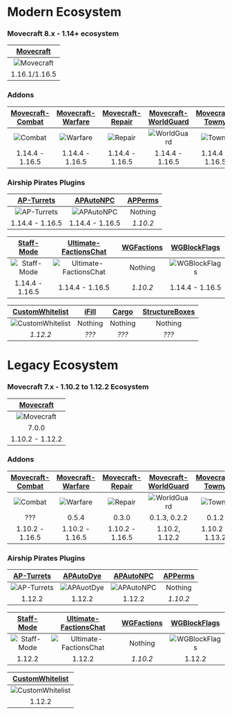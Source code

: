# Modern Ecosystem

### Movecraft 8.x - 1.14+ ecosystem
| [Movecraft](https://github.com/APDevTeam/Movecraft) |
| :---: |
| ![Movecraft](https://github.com/APDevTeam/Movecraft/actions/workflows/maven.yml/badge.svg?branch=1.13%2B) |
| 1.16.1/1.16.5 |

### Addons
| [Movecraft-Combat](https://github.com/TylerS1066/Movecraft-Combat) | [Movecraft-Warfare](https://github.com/APDevTeam/Movecraft-Warfare) | [Movecraft-Repair](https://github.com/APDevTeam/Movecraft-Repair) | [Movecraft-WorldGuard](https://github.com/APDevTeam/Movecraft-WorldGuard) | [Movecraft-Towny](https://github.com/TylerS1066/Movecraft-Towny/) | [Movecraft-Cannons](https://github.com/TylerS1066/Movecraft-Cannons) | [Beaming](https://github.com/APDevTeam/Beaming) |
| :---: | :---: | :---: | :---: | :---: | :---: | :---: |
| ![Combat](https://github.com/TylerS1066/Movecraft-Combat/actions/workflows/maven.yml/badge.svg?branch=main) | ![Warfare](https://github.com/APDevTeam/Movecraft-Warfare/actions/workflows/maven.yml/badge.svg?branch=main) | ![Repair](https://github.com/APDevTeam/Movecraft-Repair/actions/workflows/maven.yml/badge.svg?branch=main) | ![WorldGuard](https://github.com/APDevTeam/Movecraft-WorldGuard/actions/workflows/maven.yml/badge.svg?branch=main) | ![Towny](https://github.com/TylerS1066/Movecraft-Towny/actions/workflows/maven.yml/badge.svg?branch=main) | ![Cannons](https://github.com/TylerS1066/Movecraft-Cannons/actions/workflows/maven.yml/badge.svg?branch=main) | ![Beaming](https://github.com/APDevTeam/Beaming/actions/workflows/maven.yml/badge.svg?branch=main) |
| 1.14.4 - 1.16.5 | 1.14.4 - 1.16.5 | 1.14.4 - 1.16.5 |  1.14.4 - 1.16.5 | 1.14.4 - 1.16.5 | 1.14.4 - 1.16.5 | 1.14.4 - 1.16.5 |



### Airship Pirates Plugins
| [AP-Turrets](https://github.com/APDevTeam/Ap-Turrets) | [APAutoNPC](https://github.com/APDevTeam/APAutoNPC) | [APPerms](https://github.com/APDevTeam/APDonorPerms) |
| :---: | :---: | :---: |
| ![AP-Turrets](https://github.com/APDevTeam/Ap-Turrets/actions/workflows/maven.yml/badge.svg?branch=main) | ![APAutoNPC](https://github.com/APDevTeam/APAutoNPC/actions/workflows/maven.yml/badge.svg?branch=main) | Nothing |
| 1.14.4 - 1.16.5 | 1.14.4 - 1.16.5 | *1.10.2* |

| [Staff-Mode](https://github.com/APDevTeam/Staff-Mode) | [Ultimate-FactionsChat](https://github.com/TylerS1066/Ultimate-FactionsChat) | [WGFactions](https://github.com/APDevTeam/WGFactions) | [WGBlockFlags](https://github.com/TylerS1066/WGBlockFlags/) |
| :---: | :---: | :---: | :---: |
| ![Staff-Mode](https://github.com/APDevTeam/Staff-Mode/actions/workflows/maven.yml/badge.svg?branch=main) | ![Ultimate-FactionsChat](https://github.com/TylerS1066/Ultimate-FactionsChat/actions/workflows/maven.yml/badge.svg?branch=main) | Nothing | ![WGBlockFlags](https://github.com/TylerS1066/WGBlockFlags/actions/workflows/maven.yml/badge.svg?branch=main) |
| 1.14.4 - 1.16.5 | 1.14.4 - 1.16.5 | *1.10.2* | 1.14.4 - 1.16.5 |

| [CustomWhitelist](https://github.com/APDevTeam/CustomWhitelist/) | [iFill](https://github.com/APDevTeam/iFill) | [Cargo](https://github.com/APDevTeam/APCargoMerchant) | [StructureBoxes](https://github.com/APDevTeam/StructureBoxes)
| :---: | :---: | :---: | :---: |
| ![CustomWhitelist](https://github.com/APDevTeam/CustomWhitelist/actions/workflows/maven.yml/badge.svg) | Nothing | Nothing | Nothing |
| *1.12.2* | *???* | *???* | *???* |



# Legacy Ecosystem
### Movecraft 7.x - 1.10.2 to 1.12.2 Ecosystem
| [Movecraft](https://github.com/APDevTeam/Movecraft) |
| :---: |
| ![Movecraft](https://github.com/APDevTeam/Movecraft/actions/workflows/maven.yml/badge.svg?branch=master) |
| 7.0.0 |
| 1.10.2 - 1.12.2 |

### Addons
| [Movecraft-Combat](https://github.com/TylerS1066/Movecraft-Combat/tree/legacy/) | [Movecraft-Warfare](https://github.com/APDevTeam/Movecraft-Warfare/tree/legacy/) | [Movecraft-Repair](https://github.com/APDevTeam/Movecraft-Repair/tree/legacy/) | [Movecraft-WorldGuard](https://github.com/APDevTeam/Movecraft-WorldGuard/tree/1.12.2/) | [Movecraft-Towny](https://github.com/TylerS1066/Movecraft-Towny/tree/legacy/) | [Movecraft-Cannons](https://github.com/TylerS1066/Movecraft-Cannons/tree/legacy/) | [Beaming](https://github.com/APDevTeam/Beaming/tree/legacy/) |
| :---: | :---: | :---: | :---: | :---: | :---: | :---: |
| ![Combat](https://github.com/TylerS1066/Movecraft-Combat/actions/workflows/maven.yml/badge.svg?branch=legacy) | ![Warfare](https://github.com/APDevTeam/Movecraft-Warfare/actions/workflows/maven.yml/badge.svg?branch=legacy) | ![Repair](https://github.com/APDevTeam/Movecraft-Repair/actions/workflows/maven.yml/badge.svg?branch=legacy) | ![WorldGuard](https://github.com/APDevTeam/Movecraft-WorldGuard/actions/workflows/maven.yml/badge.svg?branch=1.12.2) | ![Towny](https://github.com/TylerS1066/Movecraft-Towny/actions/workflows/maven.yml/badge.svg?branch=legacy) | ![Cannons](https://github.com/TylerS1066/Movecraft-Cannons/actions/workflows/maven.yml/badge.svg?branch=legacy) | ![Beaming](https://github.com/APDevTeam/Beaming/actions/workflows/maven.yml/badge.svg?branch=legacy) |
| ??? | 0.5.4 | 0.3.0 | 0.1.3, 0.2.2 | 0.1.2 | 0.1.2 | 1.5.1 |
| 1.10.2 - 1.16.5 | 1.10.2 - 1.16.5 | 1.10.2 - 1.16.5 | 1.10.2, 1.12.2 | 1.10.2 - 1.13.2 | 1.10.2 - 1.16.5 | 1.10.2 - 1.16.5 |


### Airship Pirates Plugins
| [AP-Turrets](https://github.com/APDevTeam/Ap-Turrets/tree/legacy) | [APAutoDye](https://github.com/APDevTeam/APAutoDye) | [APAutoNPC](https://github.com/APDevTeam/APAutoNPC/tree/legacy) | [APPerms](https://github.com/APDevTeam/APDonorPerms) |
| :---: | :---: | :---: | :---: |
| ![AP-Turrets](https://github.com/APDevTeam/Ap-Turrets/actions/workflows/maven.yml/badge.svg) | ![APAuotDye](https://github.com/APDevTeam/APAutoDye/actions/workflows/maven.yml/badge.svg) | ![APAutoNPC](https://github.com/APDevTeam/APAutoNPC/actions/workflows/maven.yml/badge.svg) | Nothing |
| 1.12.2 | 1.12.2 | 1.12.2 | *1.10.2* |

| [Staff-Mode](https://github.com/APDevTeam/Staff-Mode/tree/legacy) | [Ultimate-FactionsChat](https://github.com/TylerS1066/Ultimate-FactionsChat/tree/legacy) | [WGFactions](https://github.com/APDevTeam/WGFactions) | [WGBlockFlags](https://github.com/TylerS1066/WGBlockFlags/tree/legacy) |
| :---: | :---: | :---: | :---: |
| ![Staff-Mode](https://github.com/APDevTeam/Staff-Mode/actions/workflows/maven.yml/badge.svg?branch=legacy) | ![Ultimate-FactionsChat](https://github.com/TylerS1066/Ultimate-FactionsChat/actions/workflows/maven.yml/badge.svg?branch=legacy) | Nothing | ![WGBlockFlags](https://github.com/TylerS1066/WGBlockFlags/actions/workflows/maven.yml/badge.svg?branch=legacy) |
| 1.12.2 | 1.12.2 | *1.10.2* | 1.12.2 |

| [CustomWhitelist](https://github.com/APDevTeam/CustomWhitelist/) |
| :---: |
| ![CustomWhitelist](https://github.com/APDevTeam/CustomWhitelist/actions/workflows/maven.yml/badge.svg) |
| 1.12.2 |
